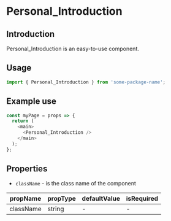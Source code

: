 # Personal_Introduction

<!-- STORY -->

## Introduction

Personal_Introduction is an easy-to-use component.

## Usage

```javascript
import { Personal_Introduction } from 'some-package-name';
```

## Example use

```javascript
const myPage = props => {
  return (
    <main>
      <Personal_Introduction />
    </main>
  );
};
```

## Properties

- `className` - is the class name of the component

| propName  | propType | defaultValue | isRequired |
| --------- | -------- | ------------ | ---------- |
| className | string   | -            | -          |
